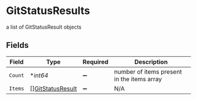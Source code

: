 # GitStatusResults

a list of GitStatusResult objects


## Fields

| Field                                                       | Type                                                        | Required                                                    | Description                                                 |
| ----------------------------------------------------------- | ----------------------------------------------------------- | ----------------------------------------------------------- | ----------------------------------------------------------- |
| `Count`                                                     | **int64*                                                    | :heavy_minus_sign:                                          | number of items present in the items array                  |
| `Items`                                                     | [][GitStatusResult](../../models/shared/gitstatusresult.md) | :heavy_minus_sign:                                          | N/A                                                         |